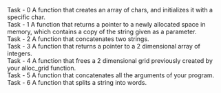 Task - 0 A function that creates an array of chars, and initializes it with a specific char. <br>
Task - 1 A function that returns a pointer to a newly allocated space in memory, which contains a copy of the string given as a parameter. <br>
Task - 2 A function that concatenates two strings. <br>
Task - 3 A function that returns a pointer to a 2 dimensional array of integers. <br>
Task - 4 A function that frees a 2 dimensional grid previously created by your alloc_grid function. <br>
Task - 5  A function that concatenates all the arguments of your program. <br>
Task - 6 A function that splits a string into words. <br>
